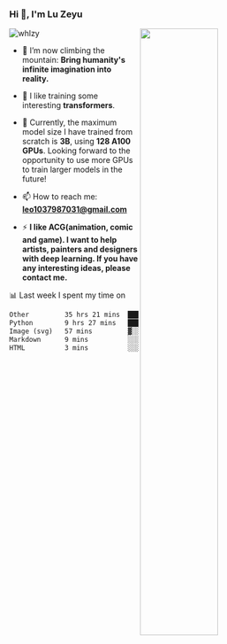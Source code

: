 ### Hi 👋, I'm Lu Zeyu

<img src="https://komarev.com/ghpvc/?username=whlzy&label=Profile%20views&color=0e75b6&style=flat" alt="whlzy" />
<img align="right" width="53%" src="https://github-readme-stats.vercel.app/api?username=whlzy&show_icons=true">

- 🔭 I’m now climbing the mountain: **Bring humanity's infinite imagination into reality.**

- 🌄 I like training some interesting **transformers**.

- 🌠 Currently, the maximum model size I have trained from scratch is **3B**, using **128 A100 GPUs**. Looking forward to the opportunity to use more GPUs to train larger models in the future!

- 📫 How to reach me: **leo1037987031@gmail.com**

- ⚡ **I like ACG(animation, comic and game). I want to help artists, painters and designers with deep learning. If you have any interesting ideas, please contact me.**

📊 Last week I spent my time on

<!--START_SECTION:waka-->

```txt
Other         35 hrs 21 mins  ███████████████████▒░░░░░   76.89 %
Python        9 hrs 27 mins   █████░░░░░░░░░░░░░░░░░░░░   20.57 %
Image (svg)   57 mins         ▓░░░░░░░░░░░░░░░░░░░░░░░░   02.07 %
Markdown      9 mins          ░░░░░░░░░░░░░░░░░░░░░░░░░   00.35 %
HTML          3 mins          ░░░░░░░░░░░░░░░░░░░░░░░░░   00.11 %
```

<!--END_SECTION:waka-->

